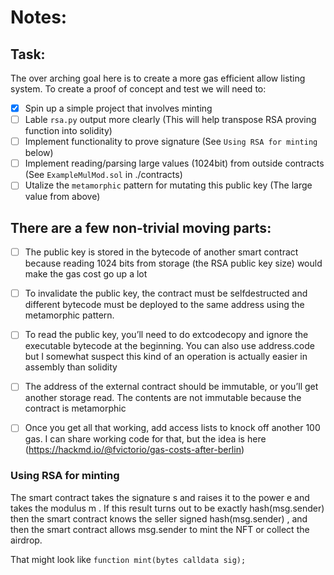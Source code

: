 # Notes:

## Task:

The over arching goal here is to create a more gas efficient allow listing system. To create a proof of concept and test we will need to:
- [x] Spin up a simple project that involves minting
- [ ] Lable `rsa.py` output more clearly (This will help transpose RSA proving function into solidity)
- [ ] Implement functionality to prove signature (See `Using RSA for minting` below)
- [ ] Implement reading/parsing large values (1024bit) from outside contracts (See `ExampleMulMod.sol` in ./contracts)
- [ ] Utalize the `metamorphic` pattern for mutating this public key (The large value from above)

## There are a few non-trivial moving parts:
- [ ] The public key is stored in the bytecode of another smart contract because reading 1024 bits from storage (the RSA public key size) would make the gas cost go up a lot
- [ ] To invalidate the public key, the contract must be selfdestructed and different bytecode must be deployed to the same address using the metamorphic pattern.
- [ ] To read the public key, you’ll need to do extcodecopy and ignore the executable bytecode at the beginning. You can also use address.code but I somewhat suspect this kind of an operation is actually easier in assembly than solidity
- [ ] The address of the external contract should be immutable, or you’ll get another storage read. The contents are not immutable because the contract is metamorphic
- [ ] Once you get all that working, add access lists to knock off another 100 gas. I can share working code for that, but the idea is here (https://hackmd.io/@fvictorio/gas-costs-after-berlin)


### Using RSA for minting
The smart contract takes the signature  s  and raises it to the power  e  and takes the modulus  m . If 
this result turns out to be exactly  hash(msg.sender)  then the smart contract knows the seller signed 
hash(msg.sender) , and then the smart contract allows  msg.sender  to mint the NFT or collect the airdrop.

That might look like `function mint(bytes calldata sig);`

